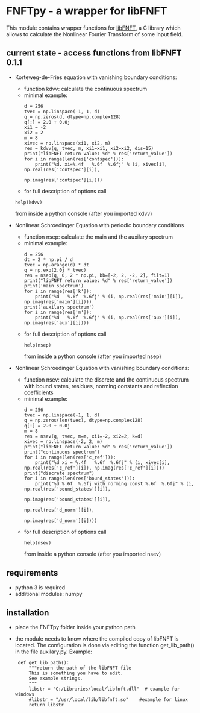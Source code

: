 # FNFTpy - a wrapper for libFNFT

This module contains wrapper functions for [libFNFT](https://github.com/FastNFT), a C library which allows to calculate
the Nonlinear Fourier Transform of some input field.

## current state - access functions from libFNFT 0.1.1


* Korteweg-de-Fries equation with vanishing boundary conditions:
  * function kdvv: calculate the continuous spectrum
  * minimal example:
    ```
    d = 256
    tvec = np.linspace(-1, 1, d)
    q = np.zeros(d, dtype=np.complex128)
    q[:] = 2.0 + 0.0j
    xi1 = -2
    xi2 = 2
    m = 8
    xivec = np.linspace(xi1, xi2, m)
    res = kdvv(q, tvec, m, xi1=xi1, xi2=xi2, dis=15)
    print("libFNFT return value: %d" % res['return_value'])
    for i in range(len(res['contspec'])):
        print("%d. xi=%.4f   %.6f  %.6fj" % (i, xivec[i], np.real(res['contspec'][i]), 
                                             np.imag(res['contspec'][i])))
    ```
   * for full description of options call
    ```
    help(kdvv)
    ```
     from inside a python console (after you imported kdvv)
  
* Nonlinear Schroedinger Equation with periodic boundary conditions
  * function nsep: calculate the main and the auxilary spectrum 
  * minimal example:
      ```
      d = 256
      dt = 2 * np.pi / d
      tvec = np.arange(d) * dt
      q = np.exp(2.0j * tvec)
      res = nsep(q, 0, 2 * np.pi, bb=[-2, 2, -2, 2], filt=1)
      print("libFNFT return value: %d" % res['return_value'])
      print('main spectrum')
      for i in range(res['k']):
          print("%d   %.6f  %.6fj" % (i, np.real(res['main'][i]), np.imag(res['main'][i])))
      print('auxilary spectrum')
      for i in range(res['m']):
          print("%d   %.6f  %.6fj" % (i, np.real(res['aux'][i]), np.imag(res['aux'][i])))

      ```
  * for full description of options call
       ```
       help(nsep)
       ```
    from inside a python console (after you imported nsep)
  
* Nonlinear Schroedinger Equation with vanishing boundary conditions:
  * function nsev: calculate the discrete and the continuous spectrum
    with bound states, residues, norming constants and reflection coefficients
  * minimal example:
    ```
    d = 256
    tvec = np.linspace(-1, 1, d)
    q = np.zeros(len(tvec), dtype=np.complex128)
    q[:] = 2.0 + 0.0j
    m = 8
    res = nsev(q, tvec, m=m, xi1=-2, xi2=2, k=d)
    xivec = np.linspace(-2, 2, m)
    print("libFNFT return value: %d" % res['return_value'])
    print("continuous spectrum")
    for i in range(len(res['c_ref'])):
        print("%d xi = %.4f   %.6f  %.6fj" % (i, xivec[i], np.real(res['c_ref'][i]), np.imag(res['c_ref'][i])))
    print("discrete spectrum")
    for i in range(len(res['bound_states'])):
        print("%d %.6f  %.6fj with norming const %.6f  %.6fj" % (i, np.real(res['bound_states'][i]),
                                                                   np.imag(res['bound_states'][i]),
                                                                   np.real(res['d_norm'][i]),
                                                                   np.imag(res['d_norm'][i])))
       ```
  * for full description of options call
       ```
       help(nsev)
       ```
     from inside a python console (after you imported nsev)
  
  
## requirements
 * python 3 is required
 * additional modules: numpy 
 
## installation
 * place the FNFTpy folder inside your python path
 * the module needs to know where the compiled copy of libFNFT is located. 
   The configuration is done via editing the function get_lib_path()
   in the file auxilary.py. Example:
       
   ```
    def get_lib_path():
        """return the path of the libFNFT file
        This is something you have to edit.
        See example strings.
        """
        libstr = "C:/Libraries/local/libfnft.dll"  # example for windows
        #libstr = "/usr/local/lib/libfnft.so"    #example for linux
        return libstr
   ```
